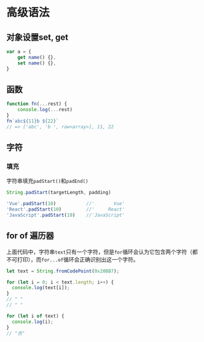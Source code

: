 # 高级语法

## 对象设置set, get

```js
var a = {
    get name() {},
    set name() {},
}
```



## 函数

```js
function fn(...rest) {
    console.log(...rest)
}
fn`abc${11}b ${22}`
// => ['abc', 'b ', raw<array>], 11, 22
```



## 字符

### 填充

字符串填充`padStart()`和`padEnd()`

```js
String.padStart(targetLength, padding)

'Vue'.padStart(10)           //'       Vue'
'React'.padStart(10)         //'     React'
'JavaScript'.padStart(10)    //'JavaScript'
```

## for of 遍历器

上面代码中，字符串`text`只有一个字符，但是`for`循环会认为它包含两个字符（都不可打印），而`for...of`循环会正确识别出这一个字符。

```js
let text = String.fromCodePoint(0x20BB7);

for (let i = 0; i < text.length; i++) {
  console.log(text[i]);
}
// " "
// " "

for (let i of text) {
  console.log(i);
}
// "𠮷"
```

